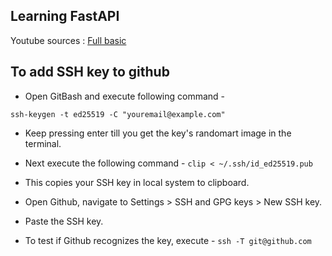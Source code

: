 ## Learning FastAPI

Youtube sources : 
[Full basic](https://www.youtube.com/watch?v=iWS9ogMPOI0&t=66s)


## To add SSH key to github

- Open GitBash and execute following command - 
```console
ssh-keygen -t ed25519 -C "youremail@example.com"
```

- Keep pressing enter till you get the key's randomart image in the terminal.

- Next execute the following command - 
```clip < ~/.ssh/id_ed25519.pub```

- This copies your SSH key in local system to clipboard. 

- Open Github, navigate to Settings > SSH and GPG keys > New SSH key.

- Paste the SSH key.

- To test if Github recognizes the key, execute - 
```ssh -T git@github.com```
